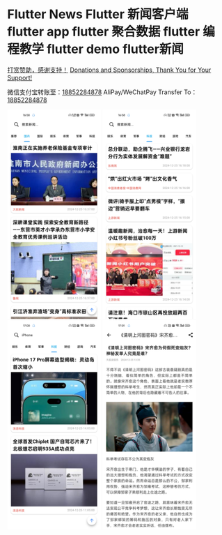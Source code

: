 # Flutter News Flutter 新闻客户端 flutter app flutter 聚合数据 flutter 编程教学 flutter demo flutter新闻

[打赏赞助，感谢支持！](https://pic.imgdb.cn/item/6406f072f144a010071a646b.png)
[Donations and Sponsorships, Thank You for Your Support!](https://pic.imgdb.cn/item/6406f072f144a010071a646b.png)

微信支付宝转账至：[18852284878]()
AliPay/WeChatPay Transfer To：[18852284878]()

<img src="./picture/pic1.jpg" width="215" height="480"> <img src="./picture/pic2.jpg" width="215" height="480"> <img src="./picture/pic3.jpg" width="215" height="480"> <img src="./picture/pic4.jpg" width="215" height="480">